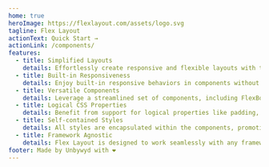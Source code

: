 ```yaml
---
home: true
heroImage: https://flexlayout.com/assets/logo.svg
tagline: Flex Layout
actionText: Quick Start →
actionLink: /components/
features:
  - title: Simplified Layouts
    details: Effortlessly create responsive and flexible layouts with the enhanced capabilities of Flex Layout System.
  - title: Built-in Responsiveness
    details: Enjoy built-in responsive behaviors in components without needing additional media queries or external CSS.
  - title: Versatile Components
    details: Leverage a streamlined set of components, including FlexBox, FlexCell, and Grid, to build complex and adaptive layouts.
  - title: Logical CSS Properties
    details: Benefit from support for logical properties like padding, margin, and border-radius, ensuring LTR and RTL compatibility.
  - title: Self-contained Styles
    details: All styles are encapsulated within the components, promoting consistency and reducing the need for external stylesheets.
  - title: Framework Agnostic
    details: Flex Layout is designed to work seamlessly with any framework, including React, Angular, and plain HTML/JS.
footer: Made by Unbywyd with ❤️
---
```

